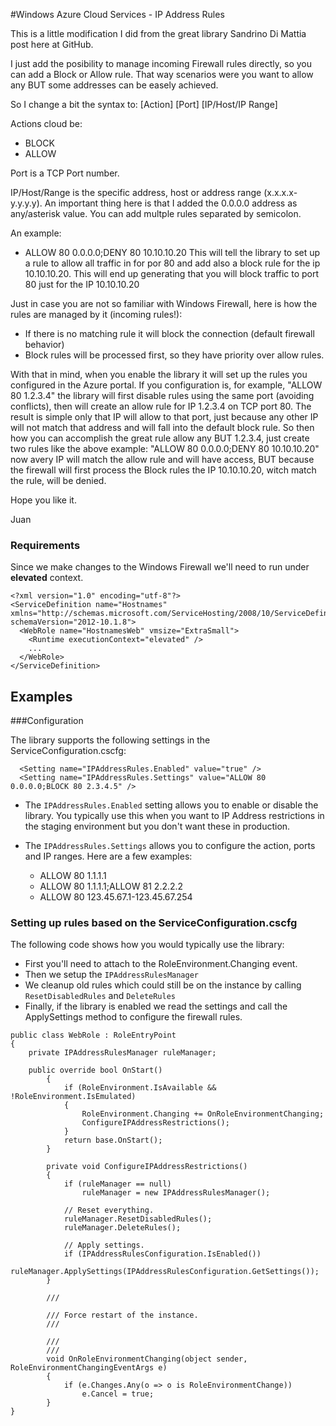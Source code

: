 #Windows Azure Cloud Services - IP Address Rules

This is a little modification I did from the great library Sandrino Di Mattia post here at GitHub.

I just add the posibility to manage incoming Firewall rules directly, so you can add a Block or Allow rule. That way scenarios were you want to allow any BUT some addresses can be easely achieved.

So I change a bit the syntax to: [Action] [Port] [IP/Host/IP Range]

Actions cloud be: 
 - BLOCK
 - ALLOW

Port is a TCP Port number.

IP/Host/Range is the specific address, host or address range (x.x.x.x-y.y.y.y). An important thing here is that I added the 0.0.0.0 address as any/asterisk value.
You can add multple rules separated by semicolon.

An example:
 - ALLOW 80 0.0.0.0;DENY 80 10.10.10.20
This will tell the library to set up a rule to allow all traffic in for por 80 and add also a block rule for the ip 10.10.10.20. This will end up generating that you will block traffic to port 80 just for the IP 10.10.10.20

Just in case you are not so familiar with Windows Firewall, here is how the rules are managed by it (incoming rules!):

- If there is no matching rule it will block the connection (default firewall behavior)
- Block rules will be processed first, so they have priority over allow rules.

With that in mind, when you enable the library it will set up the rules you configured in the Azure portal.
If you configuration is, for example, "ALLOW 80 1.2.3.4" the library will first disable rules using the same port (avoiding conflicts),
then will create an allow rule for IP 1.2.3.4 on TCP port 80. The result is simple only that IP will allow to that port, just because any other IP will not match that address and will fall into the default block rule.
So then how you can accomplish the great rule allow any BUT 1.2.3.4, just create two rules like the above example: "ALLOW 80 0.0.0.0;DENY 80 10.10.10.20" now avery IP will match the allow rule and will have access, BUT because the firewall will first process the Block rules the IP 10.10.10.20, witch match the rule, will be denied.

Hope you like it.

Juan

### Requirements

Since we make changes to the Windows Firewall we'll need to run under **elevated** context.

    <?xml version="1.0" encoding="utf-8"?>
    <ServiceDefinition name="Hostnames" xmlns="http://schemas.microsoft.com/ServiceHosting/2008/10/ServiceDefinition" schemaVersion="2012-10.1.8">
      <WebRole name="HostnamesWeb" vmsize="ExtraSmall">
        <Runtime executionContext="elevated" />
        ...
      </WebRole>
    </ServiceDefinition>


Examples
- 

###Configuration

The library supports the following settings in the ServiceConfiguration.cscfg:

      <Setting name="IPAddressRules.Enabled" value="true" />
      <Setting name="IPAddressRules.Settings" value="ALLOW 80 0.0.0.0;BLOCK 80 2.3.4.5" />

 - The ``IPAddressRules.Enabled`` setting allows you to enable or disable the library. You typically use this when you want to IP Address restrictions in the staging 
environment but you don't want these in production. 
 - The ``IPAddressRules.Settings`` allows you to configure the action, ports and IP ranges. Here are a few examples:

   - ALLOW 80 1.1.1.1
   - ALLOW 80 1.1.1.1;ALLOW 81 2.2.2.2
   - ALLOW 80 123.45.67.1-123.45.67.254

### Setting up rules based on the ServiceConfiguration.cscfg

The following code shows how you would typically use the library:

- First you'll need to attach to the RoleEnvironment.Changing event.
- Then we setup the ``IPAddressRulesManager``
- We cleanup old rules which could still be on the instance by calling ``ResetDisabledRules`` and ``DeleteRules``
- Finally, if the library is enabled we read the settings and call the ApplySettings method to configure the firewall rules.

<pre><code>public class WebRole : RoleEntryPoint
{
	private IPAddressRulesManager ruleManager;
	
	public override bool OnStart()
        {
            if (RoleEnvironment.IsAvailable && !RoleEnvironment.IsEmulated)
            {
                RoleEnvironment.Changing += OnRoleEnvironmentChanging;
                ConfigureIPAddressRestrictions();
            }
            return base.OnStart();
        }
        
        private void ConfigureIPAddressRestrictions()
        {
            if (ruleManager == null)
                ruleManager = new IPAddressRulesManager();
                
            // Reset everything.
            ruleManager.ResetDisabledRules();
            ruleManager.DeleteRules();
            
            // Apply settings.
            if (IPAddressRulesConfiguration.IsEnabled())
                ruleManager.ApplySettings(IPAddressRulesConfiguration.GetSettings());
        }
        
        /// <summary>
        /// Force restart of the instance.
        /// </summary>
        /// <param name="sender"></param>
        /// <param name="e"></param>
        void OnRoleEnvironmentChanging(object sender, RoleEnvironmentChangingEventArgs e)
        {
            if (e.Changes.Any(o => o is RoleEnvironmentChange))
                e.Cancel = true;
        }
}
</code></pre>
